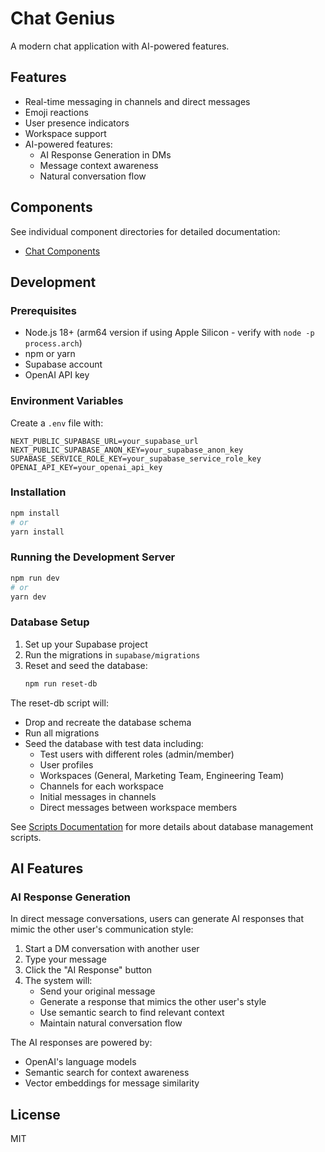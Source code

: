 # Chat Genius

A modern chat application with AI-powered features.

## Features

- Real-time messaging in channels and direct messages
- Emoji reactions
- User presence indicators
- Workspace support
- AI-powered features:
  - AI Response Generation in DMs
  - Message context awareness
  - Natural conversation flow

## Components

See individual component directories for detailed documentation:
- [Chat Components](./components/chat/README.md)

## Development

### Prerequisites
- Node.js 18+ (arm64 version if using Apple Silicon - verify with `node -p process.arch`)
- npm or yarn
- Supabase account
- OpenAI API key

### Environment Variables
Create a `.env` file with:
```env
NEXT_PUBLIC_SUPABASE_URL=your_supabase_url
NEXT_PUBLIC_SUPABASE_ANON_KEY=your_supabase_anon_key
SUPABASE_SERVICE_ROLE_KEY=your_supabase_service_role_key
OPENAI_API_KEY=your_openai_api_key
```

### Installation
```bash
npm install
# or
yarn install
```

### Running the Development Server
```bash
npm run dev
# or
yarn dev
```

### Database Setup
1. Set up your Supabase project
2. Run the migrations in `supabase/migrations`
3. Reset and seed the database:
   ```bash
   npm run reset-db
   ```

The reset-db script will:
- Drop and recreate the database schema
- Run all migrations
- Seed the database with test data including:
  - Test users with different roles (admin/member)
  - User profiles
  - Workspaces (General, Marketing Team, Engineering Team)
  - Channels for each workspace
  - Initial messages in channels
  - Direct messages between workspace members

See [Scripts Documentation](./scripts/README.md) for more details about database management scripts.

## AI Features

### AI Response Generation
In direct message conversations, users can generate AI responses that mimic the other user's communication style:

1. Start a DM conversation with another user
2. Type your message
3. Click the "AI Response" button
4. The system will:
   - Send your original message
   - Generate a response that mimics the other user's style
   - Use semantic search to find relevant context
   - Maintain natural conversation flow

The AI responses are powered by:
- OpenAI's language models
- Semantic search for context awareness
- Vector embeddings for message similarity

## License

MIT 